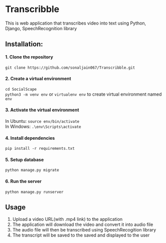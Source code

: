 # Transcribble

This is web application that transcribes video into text using Python, Django, SpeechRecognition library

## Installation:
#### 1. Clone the repository
`git clone https://github.com/sonaljain067/Transcribble.git
`

#### 2. Create a virtual environment
`cd SocialScape` <br/>
`python3 -m venv env` or `virtualenv env` 
to create virtual environment named `env`

#### 3. Activate the virtual environment
In Ubuntu: `source env/bin/activate` <br/>
In Windows: `.\env\Scripts\activate`

#### 4. Install dependencies
`pip install -r requirements.txt`

#### 5. Setup database 
`python manage.py migrate`

#### 6. Run the server
`python manage.py runserver`


## Usage
1. Upload a video URL(with .mp4 link) to the application
2. The application will download the video and convert it into audio file
3. The audio file will then be transcribed using SpeechRecogition library
4. The transcript will be saved to the saved and displayed to the user 